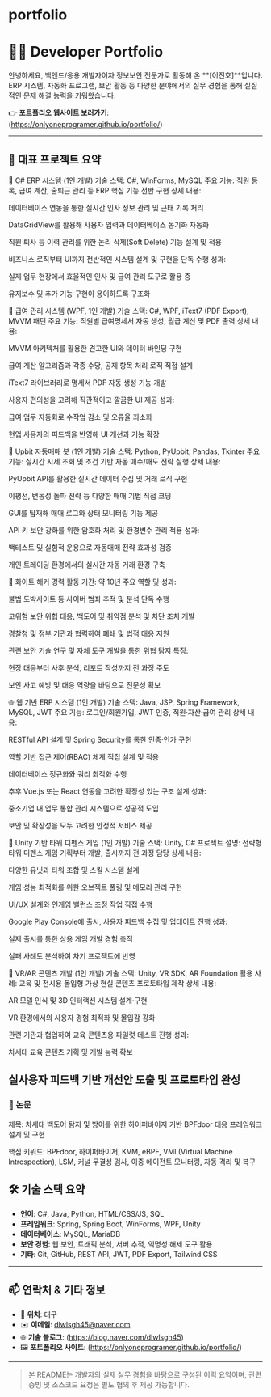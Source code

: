 # portfolio
# 🧑‍💻 Developer Portfolio

안녕하세요, 백엔드/응용 개발자이자 정보보안 전문가로 활동해 온 **[이진호]**입니다.  
ERP 시스템, 자동화 프로그램, 보안 활동 등 다양한 분야에서의 실무 경험을 통해 실질적인 문제 해결 능력을 키워왔습니다.

👉 **포트폴리오 웹사이트 보러가기**: (https://onlyoneprogramer.github.io/portfolio/)

---

## 📌 대표 프로젝트 요약
💼 C# ERP 시스템 (1인 개발)
기술 스택: C#, WinForms, MySQL
주요 기능: 직원 등록, 급여 계산, 출퇴근 관리 등 ERP 핵심 기능 전반 구현
상세 내용:

데이터베이스 연동을 통한 실시간 인사 정보 관리 및 근태 기록 처리

DataGridView를 활용해 사용자 입력과 데이터베이스 동기화 자동화

직원 퇴사 등 이력 관리를 위한 논리 삭제(Soft Delete) 기능 설계 및 적용

비즈니스 로직부터 UI까지 전반적인 시스템 설계 및 구현을 단독 수행
성과:

실제 업무 현장에서 효율적인 인사 및 급여 관리 도구로 활용 중

유지보수 및 추가 기능 구현이 용이하도록 구조화

🧾 급여 관리 시스템 (WPF, 1인 개발)
기술 스택: C#, WPF, iText7 (PDF Export), MVVM 패턴
주요 기능: 직원별 급여명세서 자동 생성, 월급 계산 및 PDF 출력
상세 내용:

MVVM 아키텍처를 활용한 견고한 UI와 데이터 바인딩 구현

급여 계산 알고리즘과 각종 수당, 공제 항목 처리 로직 직접 설계

iText7 라이브러리로 명세서 PDF 자동 생성 기능 개발

사용자 편의성을 고려해 직관적이고 깔끔한 UI 제공
성과:

급여 업무 자동화로 수작업 감소 및 오류율 최소화

현업 사용자의 피드백을 반영해 UI 개선과 기능 확장

🤖 Upbit 자동매매 봇 (1인 개발)
기술 스택: Python, PyUpbit, Pandas, Tkinter
주요 기능: 실시간 시세 조회 및 조건 기반 자동 매수/매도 전략 실행
상세 내용:

PyUpbit API를 활용한 실시간 데이터 수집 및 거래 로직 구현

이평선, 변동성 돌파 전략 등 다양한 매매 기법 직접 코딩

GUI를 탑재해 매매 로그와 상태 모니터링 기능 제공

API 키 보안 강화를 위한 암호화 처리 및 환경변수 관리 적용
성과:

백테스트 및 실험적 운용으로 자동매매 전략 효과성 검증

개인 트레이딩 환경에서의 실시간 자동 거래 환경 구축

🧠 화이트 해커 경력
활동 기간: 약 10년
주요 역할 및 성과:

불법 도박사이트 등 사이버 범죄 추적 및 분석 단독 수행

고위험 보안 위협 대응, 백도어 및 취약점 분석 및 차단 조치 개발

경찰청 및 정부 기관과 협력하여 폐쇄 및 법적 대응 지원

관련 보안 기술 연구 및 자체 도구 개발을 통한 위협 탐지
특징:

현장 대응부터 사후 분석, 리포트 작성까지 전 과정 주도

보안 사고 예방 및 대응 역량을 바탕으로 전문성 확보

🌐 웹 기반 ERP 시스템 (1인 개발)
기술 스택: Java, JSP, Spring Framework, MySQL, JWT
주요 기능: 로그인/회원가입, JWT 인증, 직원·자산·급여 관리
상세 내용:

RESTful API 설계 및 Spring Security를 통한 인증·인가 구현

역할 기반 접근 제어(RBAC) 체계 직접 설계 및 적용

데이터베이스 정규화와 쿼리 최적화 수행

추후 Vue.js 또는 React 연동을 고려한 확장성 있는 구조 설계
성과:

중소기업 내 업무 통합 관리 시스템으로 성공적 도입

보안 및 확장성을 모두 고려한 안정적 서비스 제공

🧱 Unity 기반 타워 디펜스 게임 (1인 개발)
기술 스택: Unity, C#
프로젝트 설명: 전략형 타워 디펜스 게임 기획부터 개발, 출시까지 전 과정 담당
상세 내용:

다양한 유닛과 타워 조합 및 스킬 시스템 설계

게임 성능 최적화를 위한 오브젝트 풀링 및 메모리 관리 구현

UI/UX 설계와 인게임 밸런스 조정 작업 직접 수행

Google Play Console에 출시, 사용자 피드백 수집 및 업데이트 진행
성과:

실제 출시를 통한 상용 게임 개발 경험 축적

실패 사례도 분석하여 차기 프로젝트에 반영

🧊 VR/AR 콘텐츠 개발 (1인 개발)
기술 스택: Unity, VR SDK, AR Foundation
활용 사례: 교육 및 전시용 몰입형 가상 현실 콘텐츠 프로토타입 제작
상세 내용:

AR 모델 인식 및 3D 인터랙션 시스템 설계·구현

VR 환경에서의 사용자 경험 최적화 및 몰입감 강화

관련 기관과 협업하여 교육 콘텐츠용 파일럿 테스트 진행
성과:

차세대 교육 콘텐츠 기획 및 개발 능력 확보

실사용자 피드백 기반 개선안 도출 및 프로토타입 완성
---

### 📄 논문
제목:
차세대 백도어 탐지 및 방어를 위한 하이퍼바이저 기반 BPFdoor 대응 프레임워크 설계 및 구현

핵심 키워드:
BPFdoor, 하이퍼바이저, KVM, eBPF, VMI (Virtual Machine Introspection), LSM, 커널 무결성 검사, 이중 에이전트 모니터링, 자동 격리 및 복구

## 🛠 기술 스택 요약

- **언어**: C#, Java, Python, HTML/CSS/JS, SQL
- **프레임워크**: Spring, Spring Boot, WinForms, WPF, Unity
- **데이터베이스**: MySQL, MariaDB
- **보안 경험**: 웹 보안, 트래픽 분석, 서버 추적, 익명성 해제 도구 활용
- **기타**: Git, GitHub, REST API, JWT, PDF Export, Tailwind CSS

---

## 📫 연락처 & 기타 정보

- 📍 **위치**: 대구
- ✉️ **이메일**: dlwlsgh45@naver.com
- 🌐 **기술 블로그**: (https://blog.naver.com/dlwlsgh45)
- 🖼️ **포트폴리오 사이트**: (https://onlyoneprogramer.github.io/portfolio/)

---

> 본 README는 개발자의 실제 실무 경험을 바탕으로 구성된 이력 요약이며, 관련 증빙 및 소스코드 요청은 별도 협의 후 제공 가능합니다.
